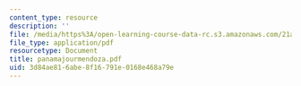 ```yaml
---
content_type: resource
description: ''
file: /media/https%3A/open-learning-course-data-rc.s3.amazonaws.com/21a-441-the-conquest-of-america-spring-2004/3d84ae816abe8f16791e0168e468a79e_panamajourmendoza.pdf
file_type: application/pdf
resourcetype: Document
title: panamajourmendoza.pdf
uid: 3d84ae81-6abe-8f16-791e-0168e468a79e
---
```

